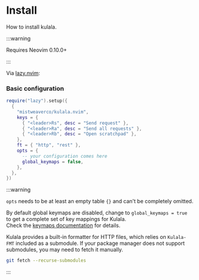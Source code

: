 # Install

How to install kulala.

:::warning

Requires Neovim 0.10.0+

:::

Via [lazy.nvim](https://github.com/folke/lazy.nvim):

### Basic configuration

```lua title="init.lua"
require("lazy").setup({
  {
    "mistweaverco/kulala.nvim",
    keys = {
      { "<leader>Rs", desc = "Send request" },
      { "<leader>Ra", desc = "Send all requests" },
      { "<leader>Rb", desc = "Open scratchpad" },
    },
    ft = { "http", "rest" },
    opts = {
      -- your configuration comes here
      global_keymaps = false,
    },
  },
})
```

:::warning

`opts` needs to be at least an empty table `{}` and can't be completely omitted.

By default global keymaps are disabled, change to `global_keymaps = true` to get a complete set of key mappings for Kulala.  
Check the [keymaps documentation](keymaps.md) for details.

Kulala provides a built-in formatter for HTTP files, which relies on `Kulala-FMT` included as a submodule. 
If your package manager does not support submodules, you may need to fetch it manually.

```sh
git fetch --recurse-submodules
```

:::
